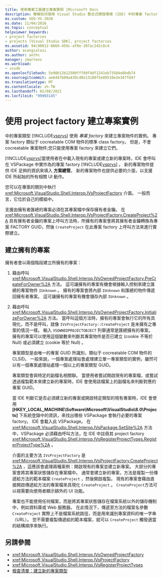 ```yaml
---
title: 使用專案工廠建立專案實例 |Microsoft Docs
description: 瞭解如何使用 Visual Studio 整合式開發環境 (IDE) 中的專案 factory 來建立專案類別實例。
ms.custom: SEO-VS-2020
ms.date: 11/04/2016
ms.topic: conceptual
helpviewer_keywords:
- project factories
- projects [Visual Studio SDK], project factories
ms.assetid: 94c90012-8669-459c-af8e-307ac242c8c4
author: acangialosi
ms.author: anthc
manager: jmartens
ms.workload:
- vssdk
ms.openlocfilehash: 5e90b12b12589fff89f4df1241eb73504e8bdb74
ms.sourcegitcommit: ae6d47b09a439cd0e13180f5e89510e3e347fd47
ms.translationtype: MT
ms.contentlocale: zh-TW
ms.lasthandoff: 02/08/2021
ms.locfileid: "99903145"
---
```

# <a name="create-project-instances-by-using-project-factories"></a>使用 project factory 建立專案實例
中的專案類型 [!INCLUDE[vsprvs](../../code-quality/includes/vsprvs_md.md)] 使用 *專案 factory* 來建立專案物件的實例。 專案 factory 類似于 cocreatable COM 物件的標準 class factory。 但是，不會 cocreatable 專案物件;您只能使用專案 factory 來建立它們。

 [!INCLUDE[vsprvs](../../code-quality/includes/vsprvs_md.md)]當使用者在中載入現有的專案或建立新的專案時，IDE 會呼叫在 VSPackage 中實作為的專案 factory [!INCLUDE[vsprvs](../../code-quality/includes/vsprvs_md.md)] 。 新的專案物件提供 IDE 足夠的資訊來填入 **方案總管**。 新的專案物件也提供必要的介面，以支援 IDE 所起始的所有相關 UI 動作。

 您可以在專案的類別中執行 <xref:Microsoft.VisualStudio.Shell.Interop.IVsProjectFactory> 介面。 一般而言，它位於自己的模組中。

 支援由擁有者匯總的專案必須在其專案檔中保存擁有者金鑰。 在 <xref:Microsoft.VisualStudio.Shell.Interop.IVsProjectFactory.CreateProject%2A> 具有擁有者金鑰的專案上呼叫方法時，所擁有的專案會將其擁有者金鑰轉換為專案 FACTORY GUID，然後 `CreateProject` 在此專案 factory 上呼叫方法來進行實際建立。

## <a name="create-an-owned-project"></a>建立擁有的專案
 擁有者會以兩個階段建立所擁有的專案：

1. 藉由呼叫 <xref:Microsoft.VisualStudio.Shell.Interop.IVsOwnedProjectFactory.PreCreateForOwner%2A> 方法。 這可讓擁有的專案有機會根據輸入控制來建立匯總的專案物件 `IUnknown` 。 擁有的專案會將內部 `IUnknown` 和匯總的物件傳遞回擁有者專案。 這可讓擁有的專案有機會儲存內部 `IUnknown` 。

2. 藉由呼叫 <xref:Microsoft.VisualStudio.Shell.Interop.IVsOwnedProjectFactory.InitializeForOwner%2A> 方法。 當呼叫這個方法時，擁有的專案會執行它的所有具現化，而不是呼叫，就像 `IVsProjectFactory::CreateProject` 是未擁有之專案的情況一樣。 輸入 `VSOWNEDPROJECTOBJECT` 列舉通常是匯總擁有的專案。 擁有的專案可以使用這個變數來判斷其專案物件是否已建立 (cookie 不等於 Null) 或必須建立 (cookie 等於 Null) 。

   專案類型是由唯一的專案 GUID 所識別，類似于 cocreatable COM 物件的 CLSID。 一般來說，一個專案處理站會處理建立單一專案類型的實例，雖然可以有一個專案處理站處理一個以上的專案類型 GUID。

   專案類型會與特定的副檔名相關聯。 當使用者嘗試開啟現有的專案檔，或嘗試透過複製範本來建立新的專案時，IDE 會使用該檔案上的副檔名來判斷對應的專案 GUID。

   當 IDE 判斷它是否必須建立新的專案或開啟特定類型的現有專案時，IDE 會使用 **[HKEY_LOCAL_MACHINE\Software\Microsoft\VisualStudio\8.0\Projects]** 下系統登錄中的資訊，來找出哪些 VSPackage 會執行必要的專案 factory。 IDE 會載入此 VSPackage。 在 <xref:Microsoft.VisualStudio.Shell.Interop.IVsPackage.SetSite%2A> 方法中，VSPackage 必須藉由呼叫方法，在 IDE 中註冊其 project factory <xref:Microsoft.VisualStudio.Shell.Interop.IVsRegisterProjectTypes.RegisterProjectType%2A> 。

   介面的主要方法 `IVsProjectFactory` 是 <xref:Microsoft.VisualStudio.Shell.Interop.IVsProjectFactory.CreateProject%2A> ，這應該會處理兩種案例：開啟現有的專案並建立新專案。 大部分的專案會將其專案狀態儲存在專案檔中。 通常會建立新的專案，方法是複製一份傳遞給方法的範本檔案 `CreateProject` ，然後開啟複製。 現有的專案會藉由直接開啟傳遞給方法的專案檔來具現化 `CreateProject` 。 `CreateProject`方法可以視需要向使用者顯示額外的 UI 功能。

   專案也不能使用任何檔案，而是將其專案狀態儲存在檔案系統以外的儲存機制中，例如資料庫或 Web 服務器。 在此情況下，傳遞至方法的檔案名參數 `CreateProject` 實際上不是檔案系統路徑，而是用來識別專案資料的唯一字串（URL）。 您不需要複製傳遞給的範本檔案，就可以 `CreateProject` 觸發適當的結構順序來執行。

## <a name="see-also"></a>另請參閱
- <xref:Microsoft.VisualStudio.Shell.Interop.IVsOwnedProjectFactory>
- <xref:Microsoft.VisualStudio.Shell.Interop.IVsProjectFactory>
- <xref:Microsoft.VisualStudio.Shell.Interop.IVsRegisterProjectTypes>
- [檢查清單：建立新的專案類型](../../extensibility/internals/checklist-creating-new-project-types.md)
